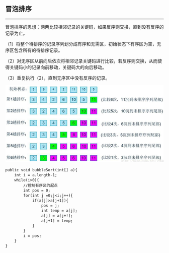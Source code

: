 ## 冒泡排序

---

冒泡排序的思想：两两比较相邻记录的关键码，如果反序则交换，直到没有反序的记录为止。

（1）将整个待排序的记录序列划分成有序和无需区，初始状态下有序区为空，无序区包含所有的待排序记录。

（2）对无序区从前向后依次将相邻记录关键码进行比较，若反序则交换，从而使得关键码小的记录向前移动，关键码大的向后移动。

（3）重复执行（2），直到无序区中没有反序的记录。

![](/assets/冒泡排序.png)

```
public void bubbleSort(int[] a){
    int i = a.length-1;
    while(i>0){
        //控制有序区的起点
        int pos = 0;
        for(int j =0;j<i;j++){
            if(a[j]>a[j+1]){
                pos = j;
                int temp = a[j];
                a[j] = a[j+!];
                a[j+1] = temp;
            }
        }
        i = pos;
    }
}
```



